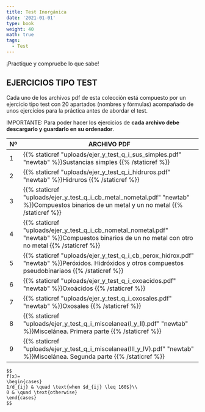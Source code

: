 ```yaml
---
title: Test Inorgánica
date: '2021-01-01'
type: book
weight: 40
math: true
tags:
  - Test
---
```


¡Practique y compruebe lo que sabe!

<!--more-->

## EJERCICIOS TIPO TEST

Cada uno de los archivos pdf de esta colección está compuesto por un ejercicio tipo test con 20 apartados (nombres y fórmulas) acompañado de unos ejercicios para la práctica antes de abordar el test.

IMPORTANTE: Para poder hacer los ejercicios de **cada archivo debe descargarlo y guardarlo en su ordenador**.

| Nº   | ARCHIVO PDF                                                  |
| ---- | ------------------------------------------------------------ |
| 1    | {{% staticref "uploads/ejer_y_test_q_i_sus_simples.pdf" "newtab" %}}Sustancias simples  {{% /staticref %}} |
| 2    | {{% staticref "uploads/ejer_y_test_q_i_hidruros.pdf" "newtab" %}}Hidruros   {{% /staticref %}} |
| 3    | {{% staticref "uploads/ejer_y_test_q_i_cb_metal_nometal.pdf" "newtab" %}}Compuestos binarios de un metal y un no metal  {{% /staticref %}} |
| 4    | {{% staticref "uploads/ejer_y_test_q_i_cb_nometal_nometal.pdf" "newtab" %}}Compuestos binarios de un no metal con otro no metal   {{% /staticref %}} |
| 5    | {{% staticref "uploads/ejer_y_test_q_i_cb_perox_hidrox.pdf" "newtab" %}}Peróxidos. Hidróxidos y otros compuestos pseudobinariaos  {{% /staticref %}} |
| 6    | {{% staticref "uploads/ejer_y_test_q_i_oxoacidos.pdf" "newtab" %}}Oxoácidos  {{% /staticref %}} |
| 7    | {{% staticref "uploads/ejer_y_test_q_i_oxosales.pdf" "newtab" %}}Oxosales  {{% /staticref %}} |
| 8    | {{% staticref "uploads/ejer_y_test_q_i_miscelanea(I_y_II).pdf" "newtab" %}}Miscelánea. Primera parte   {{% /staticref %}} |
| 9    | {{% staticref "uploads/ejer_y_test_q_i_miscelanea(III_y_IV).pdf" "newtab" %}}Miscelánea. Segunda parte   {{% /staticref %}} |



```
$$
f(x)=
\begin{cases}
1/d_{ij} & \quad \text{when $d_{ij} \leq 160$}\\ 
0 & \quad \text{otherwise}
\end{cases}
$$
```

